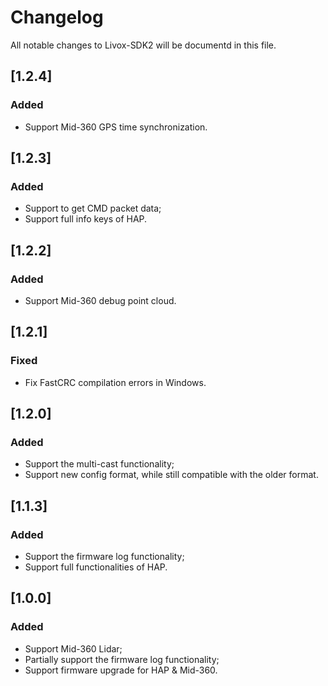 # Changelog

All notable changes to Livox-SDK2 will be documentd in this file.

## [1.2.4]
### Added

- Support Mid-360 GPS time synchronization.

## [1.2.3]
### Added

- Support to get CMD packet data;
- Support full info keys of HAP. 

## [1.2.2]
### Added

- Support Mid-360 debug point cloud.

## [1.2.1]
### Fixed

- Fix FastCRC compilation errors in Windows.

## [1.2.0]
### Added

- Support the multi-cast functionality;
- Support new config format, while still compatible with the older format.

## [1.1.3]
### Added

- Support the firmware log functionality;
- Support full functionalities of HAP.

## [1.0.0] 
### Added

- Support Mid-360 Lidar;
- Partially support the firmware log functionality;
- Support firmware upgrade for HAP & Mid-360.
